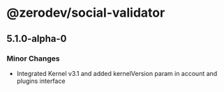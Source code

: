 # @zerodev/social-validator

## 5.1.0-alpha-0

### Minor Changes

- Integrated Kernel v3.1 and added kernelVersion param in account and plugins interface